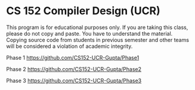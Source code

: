 # CS 152 Compiler Design (UCR)

This program is for educational purposes only. If you are taking this class, please do not copy and paste. You have to understand the material. Copying source code from students in previous semester and other teams will be considered a violation of academic integrity.


Phase 1
https://github.com/CS152-UCR-Gupta/Phase1

Phase 2
https://github.com/CS152-UCR-Gupta/Phase2

Phase 3
https://github.com/CS152-UCR-Gupta/Phase3
